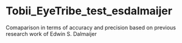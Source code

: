 # Tobii_EyeTribe_test_esdalmaijer
Comaparison in terms of accuracy and precision based on previous research work of Edwin S. Dalmaijer

